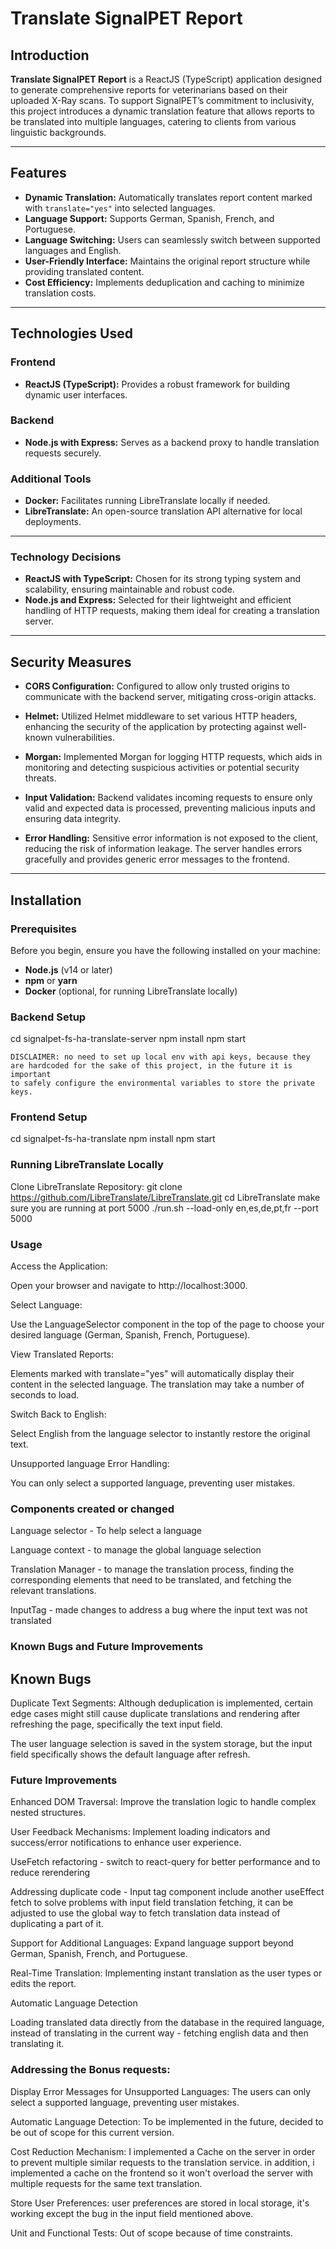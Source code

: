 # Translate SignalPET Report

## Introduction

**Translate SignalPET Report** is a ReactJS (TypeScript) application designed to generate comprehensive reports for veterinarians based on their uploaded X-Ray scans. To support SignalPET’s commitment to inclusivity, this project introduces a dynamic translation feature that allows reports to be translated into multiple languages, catering to clients from various linguistic backgrounds.

---

## Features

- **Dynamic Translation:** Automatically translates report content marked with `translate="yes"` into selected languages.
- **Language Support:** Supports German, Spanish, French, and Portuguese.
- **Language Switching:** Users can seamlessly switch between supported languages and English.
- **User-Friendly Interface:** Maintains the original report structure while providing translated content.
- **Cost Efficiency:** Implements deduplication and caching to minimize translation costs.

---

## Technologies Used

### Frontend

- **ReactJS (TypeScript):** Provides a robust framework for building dynamic user interfaces.

### Backend

- **Node.js with Express:** Serves as a backend proxy to handle translation requests securely.

### Additional Tools

- **Docker:** Facilitates running LibreTranslate locally if needed.
- **LibreTranslate:** An open-source translation API alternative for local deployments.

---

### Technology Decisions

- **ReactJS with TypeScript:** Chosen for its strong typing system and scalability, ensuring maintainable and robust code.
- **Node.js and Express:** Selected for their lightweight and efficient handling of HTTP requests, making them ideal for creating a translation server.

---

## Security Measures


- **CORS Configuration:** Configured to allow only trusted origins to communicate with the backend server, mitigating cross-origin attacks.
  
- **Helmet:** Utilized Helmet middleware to set various HTTP headers, enhancing the security of the application by protecting against well-known vulnerabilities.

- **Morgan:** Implemented Morgan for logging HTTP requests, which aids in monitoring and detecting suspicious activities or potential security threats.

- **Input Validation:** Backend validates incoming requests to ensure only valid and expected data is processed, preventing malicious inputs and ensuring data integrity.

- **Error Handling:** Sensitive error information is not exposed to the client, reducing the risk of information leakage. The server handles errors gracefully and provides generic error messages to the frontend.
---

## Installation

### Prerequisites


Before you begin, ensure you have the following installed on your machine:


- **Node.js** (v14 or later)
- **npm** or **yarn**
- **Docker** (optional, for running LibreTranslate locally)

### Backend Setup


   cd signalpet-fs-ha-translate-server
    npm install
    npm start

    DISCLAIMER: no need to set up local env with api keys, because they are hardcoded for the sake of this project, in the future it is important
    to safely configure the environmental variables to store the private keys.

### Frontend Setup

cd signalpet-fs-ha-translate
npm install
npm start

### Running LibreTranslate Locally 

Clone LibreTranslate Repository:
git clone https://github.com/LibreTranslate/LibreTranslate.git
cd LibreTranslate
make sure you are running at port 5000
./run.sh --load-only en,es,de,pt,fr --port 5000


### Usage
Access the Application:

Open your browser and navigate to http://localhost:3000.

Select Language:

Use the LanguageSelector component in the top of the page to choose your desired language (German, Spanish, French, Portuguese).

View Translated Reports:

Elements marked with translate="yes" will automatically display their content in the selected language.
The translation may take a number of seconds to load.


Switch Back to English:

Select English from the language selector to instantly restore the original text.

Unsupported language Error Handling:

You can only select a supported language, preventing user mistakes.


### Components created or changed

Language selector - To help select a language


Language context - to manage the global language selection


Translation Manager - to manage the translation process, finding the corresponding elements that need to be translated, and fetching the relevant translations.


InputTag - made changes to address a bug where the input text was not translated

### Known Bugs and Future Improvements
## Known Bugs

Duplicate Text Segments: Although deduplication is implemented, certain edge cases might still cause duplicate translations and rendering after refreshing the page, specifically the text input field.

The user language selection is saved in the system storage, but the input field specifically shows the default language after refresh.

### Future Improvements
Enhanced DOM Traversal: Improve the translation logic to handle complex nested structures.

User Feedback Mechanisms: Implement loading indicators and success/error notifications to enhance user experience.

UseFetch refactoring - switch to react-query for better performance and to reduce rerendering

Addressing duplicate code - Input tag component include another useEffect fetch to solve problems with input field translation fetching, it can be adjusted to use the global way to fetch translation data instead of duplicating a part of it.

Support for Additional Languages: Expand language support beyond German, Spanish, French, and Portuguese.

Real-Time Translation: Implementing instant translation as the user types or edits the report.

Automatic Language Detection

Loading translated data directly from the database in the required language, instead of translating in the current way - fetching english data and then translating it. 


### Addressing the Bonus requests: 
Display Error Messages for Unsupported Languages: The users can only select a supported language, preventing user mistakes.

Automatic Language Detection: To be implemented in the future, decided to be out of scope for this current version.

Cost Reduction Mechanism: I implemented a Cache on the server in order to prevent multiple similar requests to the translation service. 
in addition, i implemented a cache on the frontend so it won't overload the server with multiple requests for the same text translation.

Store User Preferences: user preferences are stored in local storage, it's working except the bug in the input field mentioned above.

Unit and Functional Tests: Out of scope because of time constraints.


